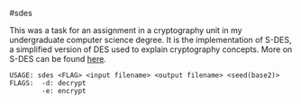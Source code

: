 #sdes

This was a task for an assignment in a cryptography unit in my undergraduate computer science degree. It is the implementation of S-DES, a simplified version of DES used to explain cryptography concepts. More on S-DES can be found [here](mercury.webster.edu/aleshunas/COSC%205130/G-SDES.pdf).

    USAGE: sdes <FLAG> <input filename> <output filename> <seed(base2)> 
    FLAGS:	-d: decrypt
            -e: encrypt